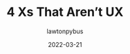 ---
author: lawtonpybus
date: 2022-03-21
draft: true
publisher: uxdesigncc
tags:
  - user-experience
target_url: https://uxdesign.cc/4-xs-that-arent-ux-ee9c7991dd8b
title: 4 Xs That Aren’t UX
---
